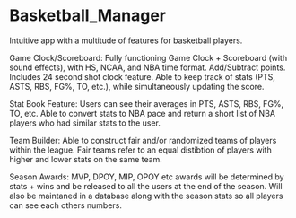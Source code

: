 # Basketball_Manager

Intuitive app with a multitude of features for basketball players.

Game Clock/Scoreboard: Fully functioning Game Clock + Scoreboard (with sound effects), with HS, NCAA, and NBA time format. Add/Subtract points. Includes 24 second shot clock feature. Able to keep track of stats (PTS, ASTS, RBS, FG%, TO, etc.), while simultaneously updating the score.

Stat Book Feature: Users can see their averages in PTS, ASTS, RBS, FG%, TO, etc. Able to convert stats to NBA pace and return a short list of NBA players who had similar stats to the user.

Team Builder: Able to construct fair and/or randomized teams of players within the league. Fair teams refer to an equal distibtion of players with higher and lower stats on the same team.

Season Awards: MVP, DPOY, MIP, OPOY etc awards will be determined by stats + wins and be released to all the users at the end of the season. Will also be maintaned in a database along with the season stats so all players can see each others numbers.
